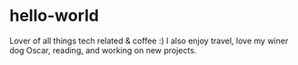 # hello-world

Lover of all things tech related & coffee :)
I also enjoy travel, love my winer dog Oscar, reading, and working on new projects.
